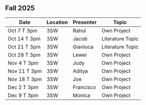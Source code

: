 ## Fall 2025

|Date      |Location|Presenter|Topic           |
|----------|--------|---------|----------------|
|Oct 7 T 3pm |3SW     |Rahul    |Own Project     |
|Oct 14 T 3pm|3SW     |Jacob    |Literature Topic|
|Oct 21 T 3pm|3SW     |Gianluca |Literature Topic|
|Oct 28 T 3pm|3SW     |Lewei    |Own Project     |
|Nov 4 T 3pm|3SW     |Judy     |Own Project     |
|Nov 11 T 3pm|3SW     |Aditya   |Own Project     |
|Nov 18 T 3pm|3SW     |Joe      |Own Project     |
|Dec 2 T 3pm|3SW     |Francisco|Own Project     |
|Dec 9 T 3pm|3SW     |Monica   |Own Project     |
